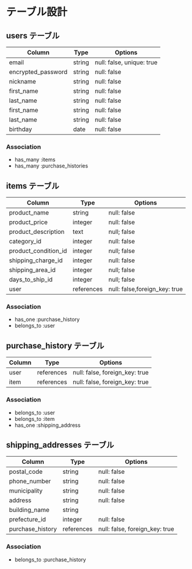 # テーブル設計

## users テーブル

| Column             | Type        | Options                   |
| ------------------ | ----------- | ------------------------- |
| email              | string      | null: false, unique: true |
| encrypted_password | string      | null: false               |
| nickname           | string      | null: false               |
| first_name         | string      | null: false               |
| last_name          | string      | null: false               |
| first_name         | string      | null: false               |
| last_name          | string      | null: false               |
| birthday           | date        | null: false               |

### Association

- has_many :items
- has_many :purchase_histories

## items テーブル

| Column               | Type        | Options                          |
| -------------------- | ----------- | -------------------------------- |
| product_name         | string      | null: false                      |
| product_price        | integer     | null: false                      |
| product_description  | text        | null; false                      |
| category_id          | integer     | null: false                      |
| product_condition_id | integer     | null; false                      |
| shipping_charge_id   | integer     | null: false                      |
| shipping_area_id     | integer     | null; false                      |
| days_to_ship_id      | integer     | null; false                      |
| user                 | references  | null: false,foreign_key: true    |

### Association

- has_one :purchase_history
- belongs_to :user

## purchase_history テーブル

| Column       | Type        | Options                          |
| ------------ | ----------- | -------------------------------- |
| user         | references  | null: false, foreign_key: true   |
| item         | references  | null: false, foreign_key: true   |

### Association

- belongs_to :user
- belongs_to :item
- has_one :shipping_address

## shipping_addresses テーブル

| Column           | Type        | Options                        |
| ---------------- | ----------- | ------------------------------ |
| postal_code      | string      | null: false                    |
| phone_number     | string      | null: false                    |
| municipality     | string      | null: false                    |
| address          | string      | null: false                    |
| building_name    | string      |                                |
| prefecture_id    | integer     | null: false                    |
| purchase_history | references  | null: false, foreign_key: true |

### Association

- belongs_to :purchase_history